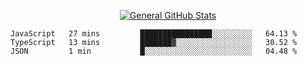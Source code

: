 <p align="center">
  <a href="https://github.com/AndyDevv">
    <img src="https://github-readme-stats.vercel.app/api?username=AndyDevv&custom_title=General%20GitHub%20Stats&theme=aura_dark" alt="General GitHub Stats">
  </a>
</p>

<!--START_SECTION:waka-->
```text
JavaScript   27 mins         ████████████████░░░░░░░░░   64.13 % 
TypeScript   13 mins         ███████▓░░░░░░░░░░░░░░░░░   30.52 % 
JSON         1 min           █░░░░░░░░░░░░░░░░░░░░░░░░   04.48 % 
```
<!--END_SECTION:waka-->
